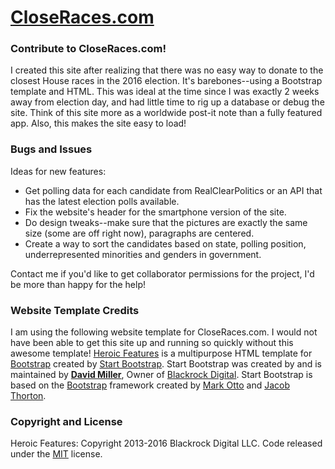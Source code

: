 # [CloseRaces.com](http://closeraces.com/)


### Contribute to CloseRaces.com!
I created this site after realizing that there was no easy way to donate to the closest House races in the 2016 election.  It's barebones--using a Bootstrap template and HTML.  This was ideal at the time since I was exactly 2 weeks away from election day, and had little time to rig up a database or debug the site.  Think of this site more as a worldwide post-it note than a fully featured app.  Also, this makes the site easy to load!

### Bugs and Issues
Ideas for new features: 
* Get polling data for each candidate from RealClearPolitics or an API that has the latest election polls available.  
* Fix the website's header for the smartphone version of the site.
* Do design tweaks--make sure that the pictures are exactly the same size (some are off right now), paragraphs are centered.
* Create a way to sort the candidates based on state, polling position, underrepresented minorities and genders in government.

Contact me if you'd like to get collaborator permissions for the project, I'd be more than happy for the help!

### Website Template Credits
I am using the following website template for CloseRaces.com.  I would not have been able to get this site up and running so quickly without this awesome template!
[Heroic Features](http://startbootstrap.com/template-overviews/heroic-features/) is a multipurpose HTML template for [Bootstrap](http://getbootstrap.com/) created by [Start Bootstrap](http://startbootstrap.com/).
Start Bootstrap was created by and is maintained by **[David Miller](http://davidmiller.io/)**, Owner of [Blackrock Digital](http://blackrockdigital.io/).
Start Bootstrap is based on the [Bootstrap](http://getbootstrap.com/) framework created by [Mark Otto](https://twitter.com/mdo) and [Jacob Thorton](https://twitter.com/fat).

### Copyright and License

Heroic Features: Copyright 2013-2016 Blackrock Digital LLC. Code released under the [MIT](https://github.com/BlackrockDigital/startbootstrap-heroic-features/blob/gh-pages/LICENSE) license.
